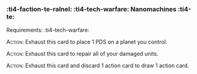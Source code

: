 ### :ti4-faction-te-ralnel: :ti4-tech-warfare: **Nanomachines** :ti4-te:

Requirements: :ti4-tech-warfare:

<span style="font-variant:small-caps;">Action</span>: Exhaust this card to place 1 PDS on a planet you control.

<span style="font-variant:small-caps;">Action</span>: Exhaust this card to repair all of your damaged units.

<span style="font-variant:small-caps;">Action</span>: Exhaust this card and discard 1 action card to draw 1 action card.

